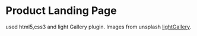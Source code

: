 # Product Landing Page
used html5,css3 and light Gallery plugin.
Images from unsplash
 [lightGallery](http://sachinchoolur.github.io/lightGallery/).